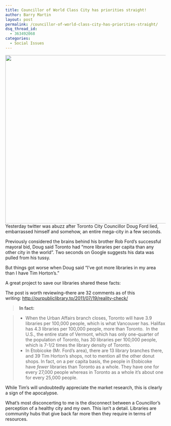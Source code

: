 ```yaml
---
title: Councillor of World Class City has priorities straight!
author: Barry Martin
layout: post
permalink: /councillor-of-world-class-city-has-priorities-straight/
dsq_thread_id:
  - 363492068
categories:
  - Social Issues
---
```

<a href="http://hypenotic.com/meaning-fulmarketing/6293/councillor-of-world-class-city-has-priorities-straight/attachment/doug-ford-idiot-3" rel="attachment wp-att-6297"><img class="alignleft size-medium wp-image-6297" title="DOUG FORD IDIOT" src="http://hypenotic.com/wordpress/wp-content/uploads/2011/07/DOUG-FORD-IDIOT1-580x528.png" alt="" width="580" height="528" /></a>Yesterday twitter was abuzz after Toronto City Councillor Doug Ford lied, embarrassed himself and somehow, an entire mega-city in a few seconds.

Previously considered the brains behind his brother Rob Ford&#8217;s successful mayoral bid, Doug said Toronto had &#8220;more libraries per capita than any other city in the world&#8221;. Two seconds on Google suggests his data was pulled from his tussy.

But things got worse when Doug said &#8220;I’ve got more libraries in my area than I have Tim Horton’s.”

A great project to save our libraries shared these facts:

The post is worth reviewing–there are 32 comments as of this writing: http://ourpubliclibrary.to/2011/07/19/reality-check/

>  **In fact:**

<div>
  <blockquote>
    <ul>
      <li>
        When the Urban Affairs branch closes, Toronto will have 3.9 libraries per 100,000 people, which is what Vancouver has. Halifax has 4.3 libraries per 100,000 people, more than Toronto.  In the U.S., the entire state of Vermont, which has only one-quarter of the population of Toronto, has 30 libraries per 100,000 people, which is 7-1/2 times the library density of Toronto.
      </li>
      <li>
        In Etobicoke (Mr. Ford’s area), there are 13 library branches there, and 39 Tim Horton’s shops, not to mention all the other donut shops. In fact, on a per capita basis, the people in Etobicoke have <em>fewer</em> libraries than Toronto as a whole. They have one for every 27,000 people whereas in Toronto as a whole it’s about one for every 25,000 people.
      </li>
    </ul>
  </blockquote>
</div>

While Tim&#8217;s will undoubtedly appreciate the market research, this is clearly a sign of the apocalypse.

What&#8217;s most disconcerting to me is the disconnect between a Councillor&#8217;s perception of a healthy city and my own. This isn&#8217;t a detail. Libraries are community hubs that give back far more then they require in terms of resources.
